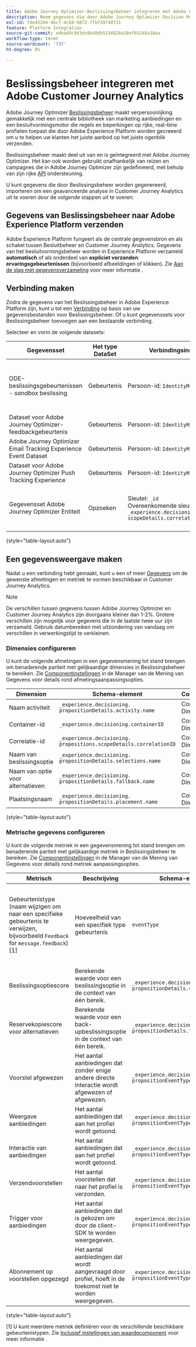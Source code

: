 ```yaml
---
title: Adobe Journey Optimizer-Beslissingsbeheer integreren met Adobe Customer Journey Analytics
description: Neem gegevens die door Adobe Journey Optimizer Decision Management zijn gegenereerd, in Customer Journey Analytics op en analyseer deze met Analysis Workspace.
exl-id: fde45264-46cf-4c68-9872-7fb739748f21
feature: Platform Integration
source-git-commit: edbad9c9d3dc0b48db5334828a18ef652d4a38aa
workflow-type: tm+mt
source-wordcount: '737'
ht-degree: 0%

---
```


# Beslissingsbeheer integreren met Adobe Customer Journey Analytics


Adobe Journey Optimizer [Beslissingsbeheer](https://experienceleague.adobe.com/docs/journey-optimizer/using/offer-decisioning/get-started-decision/starting-offer-decisioning.html?lang=en) maakt verpersoonlijking gemakkelijk met een centrale bibliotheek van marketing aanbiedingen en een besluitvormingsmotor die regels en beperkingen op rijke, real-time profielen toepast die door Adobe Experience Platform worden gecreeerd om u te helpen uw klanten het juiste aanbod op het juiste ogenblik verzenden.

Beslissingsbeheer maakt deel uit van en is geïntegreerd met Adobe Journey Optimizer. Het kan ook worden gebruikt onafhankelijk van reizen en campagnes die in Adobe Journey Optimizer zijn gedefinieerd, met behulp van zijn rijke [API](https://experienceleague.adobe.com/docs/journey-optimizer/using/offer-decisioning/api-reference/getting-started.html?lang=en) ondersteuning.

U kunt gegevens die door Beslissingsbeheer worden gegenereerd, importeren om een geavanceerde analyse in Customer Journey Analytics uit te voeren door de volgende stappen uit te voeren:

## Gegevens van Beslissingsbeheer naar Adobe Experience Platform verzenden

Adobe Experience Platform fungeert als de centrale gegevensbron en als schakel tussen Besluitbeheer en Customer Journey Analytics. Gegevens van het besluitvormingsbeheer worden in Experience Platform verzameld **automatisch** of als onderdeel van **expliciet verzonden ervaringsgebeurtenissen** (bijvoorbeeld afbeeldingen of klikken). Zie [Aan de slag met gegevensverzameling](https://experienceleague.adobe.com/docs/journey-optimizer/using/offer-decisioning/collect-event-data/data-collection.html?lang=en) voor meer informatie .

## Verbinding maken

Zodra de gegevens van het Beslissingsbeheer in Adobe Experience Platform zijn, kunt u tot een [Verbinding](https://experienceleague.adobe.com/docs/analytics-platform/using/cja-connections/create-connection.html?lang=en) op basis van uw gegevensbestanden voor Beslissingsbeheer. Of u kunt gegevenssets voor Beslissingsbeheer toevoegen aan een bestaande verbinding.

Selecteer en vorm de volgende datasets:

| Gegevensset | Het type DataSet | Verbindingsinstellingen | Beschrijving |
| --- | --- | --- | --- |
| ODE-beslissingsgebeurtenissen - _sandbox_ beslissing | Gebeurtenis | Persoon-id: `IdentityMap` | Bevat automatisch gegenereerde gegevens voor besluitvormingsgebeurtenissen van het Beheer van Besluit. _Sandbox_ verwijst naar de specifieke naam van de sandbox. |
| Dataset voor Adobe Journey Optimizer-feedbackgebeurtenis | Gebeurtenis | Persoon-id: `IdentityMap` | Bevat gebeurtenissen voor berichtlevering. |
| Adobe Journey Optimizer Email Tracking Experience Event Dataset | Gebeurtenis | Persoon-id: `IdentityMap` | Bevat gebeurtenissen voor het bijhouden van e-mail. |
| Dataset voor Adobe Journey Optimizer Push Tracking Experience | Gebeurtenis | Persoon-id: `IdentityMap` | Bevat gebeurtenissen voor het bijhouden van pushberichten. |
| Gegevensset Adobe Journey Optimizer Entiteit | Opzoeken | Sleutel: `_id`<br>Overeenkomende sleutel: `_experience.decisioning.propositions.`<br>`scopeDetails.correlationID` | Bevat classificaties die de meta-gegevens van de Reis en van de Campagne aan alle gebeurtenisgegevens van Adobe Journey Optimizer associëren. |

{style="table-layout:auto"}

## Een gegevensweergave maken

Nadat u een verbinding hebt gemaakt, kunt u een of meer [Gegevens](https://experienceleague.adobe.com/docs/analytics-platform/using/cja-dataviews/create-dataview.html?lang=en) om de gewenste afmetingen en metriek te vormen beschikbaar in Customer Journey Analytics.

>[!NOTE]
>
>De verschillen tussen gegevens tussen Adobe Journey Optimizer en Customer Journey Analytics zijn doorgaans kleiner dan 1-2%. Grotere verschillen zijn mogelijk voor gegevens die in de laatste twee uur zijn verzameld. Gebruik datumbereiken met uitzondering van vandaag om verschillen in verwerkingstijd te verkleinen.

### Dimensies configureren

U kunt de volgende afmetingen in een gegevensmening tot stand brengen om benaderende pariteit met gelijkaardige dimensies in Beslissingsbeheer te bereiken. Zie [Componentinstellingen](/help/data-views/component-settings/overview.md) in de Manager van de Mening van Gegevens voor details rond afmetingsaanpassingsopties.

| Dimension | Schema-element | Componentinstellingen |
| --- | --- | --- |
| Naam activiteit | `_experience.decisioning.`<br/>`propositionDetails.activity.name` | Componenttype: Dimension |
| Container-id | `_experience.decisioning.containerID` | Componenttype: Dimension |
| Correlatie-id | `_experience.decisioning.`<br/>`propositions.scopeDetails.correlationID` | Componenttype: Dimension |
| Naam van beslissingsoptie | `_experience.decisioning.`<br/>`propositionDetails.selections.name` | Componenttype: Dimension |
| Naam van optie voor alternatieven | `_experience.decisioning.`<br/>`propositionDetails.fallback.name` | Componenttype: Dimension |
| Plaatsingsnaam | `_experience.decisioning.`<br/>`propositionDetails.placement.name` | Componenttype: Dimension |

{style="table-layout:auto"}


### Metrische gegevens configureren

U kunt de volgende metriek in een gegevensmening tot stand brengen om benaderende pariteit met gelijkaardige metriek in Beslissingsbeheer te bereiken. Zie [Componentinstellingen](/help/data-views/component-settings/overview.md) in de Manager van de Mening van Gegevens voor details rond metriek aanpassingsopties.

| Metrisch | Beschrijving | Schema-element | Componentinstellingen |
| --- | --- | --- | --- |
| Gebeurtenistype (naam wijzigen om naar een specifieke gebeurtenis te verwijzen, bijvoorbeeld `Feedback` for `message.feedback`) [1] | Hoeveelheid van een specifiek type gebeurtenis | `eventType` | Componenttype: Metrisch <br/>**[!UICONTROL Set Include Exclude Values]**: Aan<br/>**[!UICONTROL Match]**: [!UICONTROL If all criteria are met]<br/>**[!UICONTROL Criteria]**:**[!UICONTROL Equals]**`message.feedback` |
| Beslissingsoptiescore | Berekende waarde voor een beslissingsoptie in de context van één bereik. | `_experience.decisioning.`<br/>`propositionDetails.selections.score` | Componenttype: Metrisch |
| Reservekopiescore voor alternatieven | Berekende waarde voor een back-upbeslissingsoptie in de context van één bereik. | `_experience.decisioning.`<br/>`propositionDetails.fallback.score` | Componenttype: Metrisch |
| Voorstel afgewezen | Het aantal aanbiedingen dat zonder enige andere directe interactie wordt afgewezen of afgewezen. | `_experience.decisioning.`<br/>`propositionEventType.display` | Componenttype: Metrisch |
| Weergave aanbiedingen | Het aantal aanbiedingen dat aan het profiel wordt getoond. | `_experience.decisioning.`<br/>`propositionEventType.display` | Componenttype: Metrisch |
| Interactie van aanbiedingen | Het aantal aanbiedingen dat aan het profiel wordt getoond. | `_experience.decisioning.`<br/>`propositionEventType.interact` | Componenttype: Metrisch |
| Verzendvoorstellen | Het aantal voorstellen dat naar het profiel is verzonden. | `_experience.decisioning.`<br/>`propositionEventType.send` | Componenttype: Metrisch |
| Trigger voor aanbiedingen | Het aantal aanbiedingen dat is gekozen om door de client-SDK te worden weergegeven. | `_experience.decisioning.`<br/>`propositionEventType.trigger` | Componenttype: Metrisch |
| Abonnement op voorstellen opgezegd | Het aantal aanbiedingen dat wordt aangevraagd door profiel, hoeft in de toekomst niet te worden weergegeven. | `_experience.decisioning.`<br/>`propositionEventType.trigger` | Componenttype: Metrisch |

{style="table-layout:auto"}

[1] U kunt meerdere metriek definiëren voor de verschillende beschikbare gebeurtenistypen. Zie [Inclusief instellingen van waardecomponent](/help/data-views/component-settings/include-exclude-values.md) voor meer informatie .
